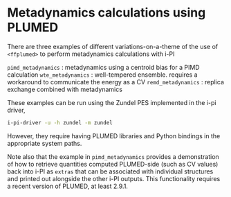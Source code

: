 Metadynamics calculations using PLUMED
======================================

There are three examples of different variations-on-a-theme of the use of `<ffplumed>`
to perform metadynamics calculations with i-PI

`pimd_metadynamics` : metadynamics using a centroid bias for a PIMD calculation
`wte_metadynamics`  : well-tempered ensemble. requires a workaround to communicate the energy as a CV
`remd_metadynamics` : replica exchange combined with metadynamics

These examples can be run using the Zundel PES implemented in the i-pi driver,

```bash
i-pi-driver -u -h zundel -m zundel
```

However, they require having PLUMED libraries and Python bindings in the appropriate system paths.

Note also that the example in `pimd_metadynamics` provides a demonstration of how to retrieve quantities
computed PLUMED-side (such as CV values) back into i-PI as `extras` that can be associated with 
individual structures and printed out alongside the other i-PI outputs. This functionality requires
a recent version of PLUMED, at least 2.9.1.
